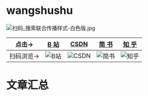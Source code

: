 # wangshushu

![扫码_搜索联合传播样式-白色版.jpg](https://note.youdao.com/yws/api/personal/file/WEB4c5d2d18f3d7dc7f14a78582825e9234?method=download&shareKey=b4f6b654bbd98c1f459f219df927c949)

点击→ | [B    站](https://space.bilibili.com/481523377/article) | [CSDN](https://blog.csdn.net/w1123900645) | [简  书](https://www.jianshu.com/u/92cf7975f6a8) | [知  乎](https://www.zhihu.com/people/guo-ran-a-guo-ran-45/columns)
---|---|---|---|---
扫码浏览→ | ![B站](https://note.youdao.com/yws/api/personal/file/WEB7f99199dcf606451d61c85c8430166c5?method=download&shareKey=50b25a08657da3e9cd8625cee12789c6) | ![CSDN](https://note.youdao.com/yws/api/personal/file/WEB76cbf72339c22851952769878b5c10cf?method=download&shareKey=50b25a08657da3e9cd8625cee12789c6) | ![简书](https://note.youdao.com/yws/api/personal/file/WEBdd6f8d7c915f1e428568fe1eec029252?method=download&shareKey=50b25a08657da3e9cd8625cee12789c6) | ![知乎](https://note.youdao.com/yws/api/personal/file/WEBea97e3d1575c41093be1aa1378066034?method=download&shareKey=50b25a08657da3e9cd8625cee12789c6)

# 文章汇总





